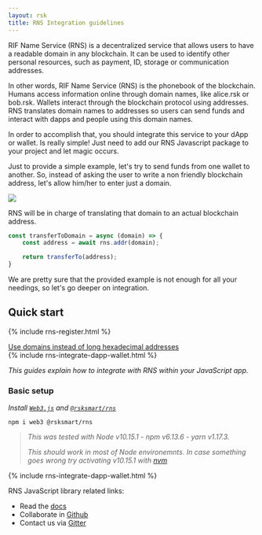 ```yaml
---
layout: rsk
title: RNS Integration guidelines
---
```


RIF Name Service (RNS) is a decentralized service that allows users to have a readable domain in any blockchain. It can be used to identify other personal resources, such as payment, ID, storage or communication addresses.

In other words, RIF Name Service (RNS) is the phonebook of the blockchain. Humans access information online through domain names, like alice.rsk or bob.rsk. Wallets interact through the blockchain protocol using addresses. RNS translates domain names to addresses so users can send funds and interact with dapps and people using this domain names.

In order to accomplish that, you should integrate this service to your dApp or wallet. Is really simple! Just need to add our RNS Javascript package to your project and let magic occurs.

Just to provide a simple example, let's try to send funds from one wallet to another. So, instead of asking the user to write a non friendly blockchain address, let's allow him/her to enter just a domain.

![](https://i.imgur.com/eO4FG1s.png)

RNS will be in charge of translating that domain to an actual blockchain address.

```javascript
const transferToDomain = async (domain) => {
    const address = await rns.addr(domain);

    return transferTo(address);
}
```

We are pretty sure that the provided example is not enough for all your needings, so let's go deeper on integration.

## Quick start

{% include rns-register.html %}

<div class="container the-stack">
  <div class="row has-unique-col rif_blue_text">
    <div class="col">
      <a href="integrate-addr-resolution">Use domains instead of long hexadecimal addresses</a>
    </div>
  </div>
  {% include rns-integrate-dapp-wallet.html %}
</div>

_This guides explain how to integrate with RNS within your JavaScript app._

### Basic setup

_Install [`Web3.js`](https://www.npmjs.com/package/web3) and [`@rsksmart/rns`](https://www.npmjs.com/package/@rsksmart/rns)_

```
npm i web3 @rsksmart/rns
```

> _This was tested with Node v10.15.1 - npm v6.13.6 - yarn v1.17.3._
>
> _This should work in most of Node environemnts. In case something goes wrong try activating v10.15.1 with [nvm](https://github.com/nvm-sh/nvm)_

<div class="container the-stack">
  {% include rns-integrate-dapp-wallet.html %}
</div>

RNS JavaScript library related links:
- Read the [docs](https://developers.rsk.co/rif/rns/libs/javascript)
- Collaborate in [Github](https://github.com/rnsdomains/rns-js)
- Contact us via [Gitter](https://gitter.im/rsksmart/rif-name-service)
